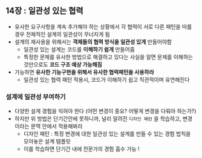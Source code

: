 ## 14장 : 일관성 있는 협력

- 유사한 요구사항을 계속 추가해야 하는 상황에서 각 협력이 서로 다른 패턴을 따를 경우 전체적인 설계의 일관성이 무너지게 됨
- 설계의 재사용을 위해서는 **객체들의 협력 방식을 일관성 있게** 만들어야함
    - 일관성 있는 설계는 코드를 **이해하기 쉽게** 만들어줌
    - 특정한 문제를 유사한 방법으로 해결하고 있다는 사실을 알면 문제를 이해하는 것만으로도 **코드 구조 예상 가능해짐**
- 가능하면 **유사한 기능구현을 위해서 유사한 협력패턴을 사용하라**
    - 일관성 있는 협력 패턴 적용시, 코드가 이해하기 쉽고 직관적이며 유연해진다

### 설계에 일관성 부여하기

- 다양한 설계 경험을 익혀야 한다 (어떤 변경이 중요? 어떻게 변경을 다뤄야 하는가?)
- 하지만 위 방법은 단기간안에 못하니까, 널리 알려진 `디자인 패턴` 을 학습하고, 변경이라는 문맥 안에서 적용해봐라
    - 디자인 패턴 : 특정 변경에 대한 일관성 있는 설계를 만들 수 있는 경험 법칙을 모아놓은 설계 템플릿
    - 이를 학습하면 단기간 내에 전문가의 경험 흡수 가능 !
